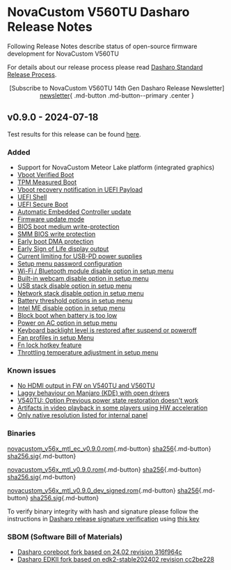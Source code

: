 # NovaCustom V560TU Dasharo Release Notes

Following Release Notes describe status of open-source firmware development for
NovaCustom V560TU

For details about our release process please read
[Dasharo Standard Release Process](../../dev-proc/standard-release-process.md).

<center>

[Subscribe to NovaCustom V560TU 14th Gen Dasharo Release Newsletter]
[newsletter]{ .md-button .md-button--primary .center }

</center>

## v0.9.0 - 2024-07-18

Test results for this release can be found
[here](https://github.com/Dasharo/osfv-results/blob/main/boards/NovaCustom/MTL_14th_Gen/V560TU/v0.9.0-results.csv).

### Added

- Support for NovaCustom Meteor Lake platform (integrated graphics)
- [Vboot Verified Boot](https://docs.dasharo.com/guides/vboot-signing/)
- [TPM Measured Boot](https://docs.dasharo.com/unified-test-documentation/dasharo-security/203-measured-boot/)
- [Vboot recovery notification in UEFI Payload](https://docs.dasharo.com/unified-test-documentation/dasharo-security/201-verified-boot/)
- [UEFI Shell](https://docs.dasharo.com/unified-test-documentation/dasharo-compatibility/30P-uefi-shell/)
- [UEFI Secure Boot](https://docs.dasharo.com/unified-test-documentation/dasharo-security/206-secure-boot/)
- [Automatic Embedded Controller update](https://docs.dasharo.com/unified-test-documentation/dasharo-compatibility/31G-ec-and-superio/#ecr031001-ec-firmware-sync-in-coreboot)
- [Firmware update mode](https://docs.dasharo.com/guides/firmware-update/#firmware-update-mode)
- [BIOS boot medium write-protection](https://docs.dasharo.com/dasharo-menu-docs/dasharo-system-features/#dasharo-security-options)
- [SMM BIOS write protection](https://docs.dasharo.com/dasharo-menu-docs/dasharo-system-features/#dasharo-security-options)
- [Early boot DMA protection](https://docs.dasharo.com/dasharo-menu-docs/dasharo-system-features/#dasharo-security-options)
- [Early Sign of Life display output](https://docs.dasharo.com/unified-test-documentation/dasharo-compatibility/347-sign-of-life/)
- [Current limiting for USB-PD power supplies](https://docs.dasharo.com/unified-test-documentation/dasharo-compatibility/31H-usb-type-c/#utc020001-usb-type-c-pd-current-limiting-ubuntu-2204)
- [Setup menu password configuration](https://docs.dasharo.com/dasharo-menu-docs/overview/#user-password-management)
- [Wi-Fi / Bluetooth module disable option in setup menu](https://docs.dasharo.com/dasharo-menu-docs/dasharo-system-features/#dasharo-security-options)
- [Built-in webcam disable option in setup menu](https://docs.dasharo.com/dasharo-menu-docs/dasharo-system-features/#dasharo-security-options)
- [USB stack disable option in setup menu](https://docs.dasharo.com/dasharo-menu-docs/dasharo-system-features/#usb-configuration)
- [Network stack disable option in setup menu](https://docs.dasharo.com/dasharo-menu-docs/dasharo-system-features/#networking-options)
- [Battery threshold options in setup menu](https://docs.dasharo.com/dasharo-menu-docs/dasharo-system-features/#power-management-options)
- [Intel ME disable option in setup menu](https://docs.dasharo.com/osf-trivia-list/me/)
- [Block boot when battery is too low](https://docs.dasharo.com/unified-test-documentation/dasharo-compatibility/359-boot-blocking/#test-cases-common-documentation)
- [Power on AC option in setup menu](https://docs.dasharo.com/dasharo-menu-docs/dasharo-system-features/#power-management-options)
- [Keyboard backlight level is restored after suspend or poweroff](https://github.com/Dasharo/dasharo-issues/issues/339)
- [Fan profiles in setup Menu](https://docs.dasharo.com/unified/novacustom/features/#fan-profiles)
- [Fn lock hotkey feature](https://docs.dasharo.com/unified/novacustom/fn-lock-hotkey/)
- [Throttling temperature adjustment in setup menu](https://docs.dasharo.com/unified/novacustom/features/#cpu-throttling-threshold)

### Known issues

- [No HDMI output in FW on V540TU and V560TU](https://github.com/Dasharo/dasharo-issues/issues/930)
- [Laggy behaviour on Manjaro (KDE) with open drivers](https://github.com/Dasharo/dasharo-issues/issues/911)
- [V540TU: Option Previous power state restoration doesn't work](https://github.com/Dasharo/dasharo-issues/issues/931)
- [Artifacts in video playback in some players using HW acceleration](https://github.com/Dasharo/dasharo-issues/issues/948)
- [Only native resolution listed for internal panel](https://github.com/Dasharo/dasharo-issues/issues/949)

### Binaries

[novacustom_v56x_mtl_ec_v0.9.0.rom][novacustom_v56x_mtl_ec_v0.9.0.rom_file]{.md-button}
[sha256][novacustom_v56x_mtl_ec_v0.9.0.rom_hash]{.md-button}
[sha256.sig][novacustom_v56x_mtl_ec_v0.9.0.rom_sig]{.md-button}

[novacustom_v56x_mtl_v0.9.0.rom][novacustom_v56x_mtl_v0.9.0.rom_file]{.md-button}
[sha256][novacustom_v56x_mtl_v0.9.0.rom_hash]{.md-button}
[sha256.sig][novacustom_v56x_mtl_v0.9.0.rom_sig]{.md-button}

[novacustom_v56x_mtl_v0.9.0_dev_signed.rom][novacustom_v56x_mtl_v0.9.0_dev_signed.rom_file]{.md-button}
[sha256][novacustom_v56x_mtl_v0.9.0_dev_signed.rom_hash]{.md-button}
[sha256.sig][novacustom_v56x_mtl_v0.9.0_dev_signed.rom_sig]{.md-button}

To verify binary integrity with hash and signature please follow the
instructions in [Dasharo release signature verification](/guides/signature-verification)
using [this key](https://raw.githubusercontent.com/3mdeb/3mdeb-secpack/master/customer-keys/novacustom/dasharo-release-0.9.x-for-novacustom-signing-key.asc)

### SBOM (Software Bill of Materials)

- [Dasharo coreboot fork based on 24.02 revision 316f964c](https://github.com/Dasharo/coreboot/tree/316f964c)
- [Dasharo EDKII fork based on edk2-stable202402 revision cc2be228](https://github.com/Dasharo/edk2/tree/cc2be228)

[newsletter]: https://newsletter.3mdeb.com/subscription/sB4G9eq9h
[novacustom_v56x_mtl_ec_v0.9.0.rom_file]: https://dl.3mdeb.com/open-source-firmware/Dasharo/novacustom_v56x_mtl/v0.9.0/novacustom_v56x_mtl_ec_v0.9.0.rom
[novacustom_v56x_mtl_ec_v0.9.0.rom_hash]: https://dl.3mdeb.com/open-source-firmware/Dasharo/novacustom_v56x_mtl/v0.9.0/novacustom_v56x_mtl_ec_v0.9.0.rom.sha256
[novacustom_v56x_mtl_ec_v0.9.0.rom_sig]: https://dl.3mdeb.com/open-source-firmware/Dasharo/novacustom_v56x_mtl/v0.9.0/novacustom_v56x_mtl_ec_v0.9.0.rom.sha256.sig
[novacustom_v56x_mtl_v0.9.0.rom_file]: https://dl.3mdeb.com/open-source-firmware/Dasharo/novacustom_v56x_mtl/v0.9.0/novacustom_v56x_mtl_v0.9.0.rom
[novacustom_v56x_mtl_v0.9.0.rom_hash]: https://dl.3mdeb.com/open-source-firmware/Dasharo/novacustom_v56x_mtl/v0.9.0/novacustom_v56x_mtl_v0.9.0.rom.sha256
[novacustom_v56x_mtl_v0.9.0.rom_sig]: https://dl.3mdeb.com/open-source-firmware/Dasharo/novacustom_v56x_mtl/v0.9.0/novacustom_v56x_mtl_v0.9.0.rom.sha256.sig
[novacustom_v56x_mtl_v0.9.0_dev_signed.rom_file]: https://dl.3mdeb.com/open-source-firmware/Dasharo/novacustom_v56x_mtl/v0.9.0/novacustom_v56x_mtl_v0.9.0_dev_signed.rom
[novacustom_v56x_mtl_v0.9.0_dev_signed.rom_hash]: https://dl.3mdeb.com/open-source-firmware/Dasharo/novacustom_v56x_mtl/v0.9.0/novacustom_v56x_mtl_v0.9.0_dev_signed.rom.sha256
[novacustom_v56x_mtl_v0.9.0_dev_signed.rom_sig]: https://dl.3mdeb.com/open-source-firmware/Dasharo/novacustom_v56x_mtl/v0.9.0/novacustom_v56x_mtl_v0.9.0_dev_signed.rom.sha256.sig
